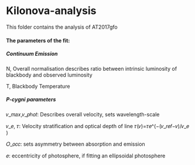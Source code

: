 # Kilonova-analysis

This folder contains the analysis of AT2017gfo

#### The parameters of the fit: 
##### Continuum Emission 
N, Overall normalisation describes ratio between intrinsic luminosity of blackbody and observed luminosity

T, Blackbody Temperature

##### P-cygni parameters
𝑣_𝑚𝑎𝑥,𝑣_𝑝ℎ𝑜𝑡: Describes overall velocity, sets wavelength-scale

𝑣_𝑒, 𝜏: Velocity stratification and optical depth of line 𝜏(𝑣)=𝜏𝑒^(−(𝑣_𝑟𝑒𝑓−𝑣)/𝑣_𝑒 )

𝑂_𝑜𝑐𝑐: sets asymmetry between absorption and emission

𝑒: eccentricity of photosphere, if fitting an ellipsoidal photosphere
